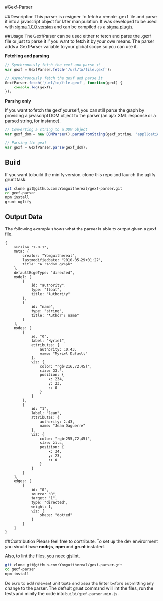 #Gexf-Parser

##Description
This parser is designed to fetch a remote .gexf file and parse it into a javascript object for later manipulation. It was developed to be used with [sigma 1.0.0 version](https://github.com/jacomyal/sigma.js) and can be compiled as a [sigma plugin](https://github.com/jacomyal/sigma.js/tree/master/plugins/sigma.parsers.gexf).

##Usage
The GexfParser can be used either to fetch and parse the .gexf file or just to parse it if you want to fetch it by your own means. The parser adds a GexfParser variable to your global scope so you can use it.


**Fetching and parsing**
```js
// Synchronously fetch the gexf and parse it
var gexf = GexfParser.fetch('/url/to/file.gexf');

// Asynchronously fetch the gexf and parse it
GexfParser.fetch('/url/to/file.gexf', function(gexf) {
    console.log(gexf);
});
```

**Parsing only**

If you want to fetch the gexf yourself, you can still parse the graph by providing a javascript DOM object to the parser (an ajax XML response or a parsed string, for instance). 
```js
// Converting a string to a DOM object
var gexf_dom = new DOMParser().parseFromString(gexf_string, "application/xml");

// Parsing the gexf
var gexf = GexfParser.parse(gexf_dom);
```

## Build
If you want to build the minify version, clone this repo and launch the uglify grunt task.

```bash
git clone git@github.com:Yomguithereal/gexf-parser.git
cd gexf-parser
npm install
grunt uglify
```

## Output Data
The following example shows what the parser is able to output given a gexf file.

```
{
    version "1.0.1",
    meta: {
        creator: "Yomguithereal",
        lastmodifieddate: "2010-05-29+01:27",
        title: "A random graph"
    },
    defaultEdgeType: "directed",
    model: [
        {
            id: "authority",
            type: "float",
            title: "Authority"
        },
        {
            id: "name",
            type: "string",
            title: "Author's name"
        }
    ],
    nodes: [
        {
            id: "0",
            label: "Myriel",
            attributes: {
                authority: 10.43,
                name: "Myriel Dafault"
            },
            viz: {
                color: "rgb(216,72,45)",
                size: 22.4,
                position: {
                    x: 234,
                    y: 23,
                    z: 0
                }
            }
        },
        {
            id: "1",
            label: "Jean",
            attributes: {
                authority: 2.43,
                name: "Jean Daguerre"
            },
            viz: {
                color: "rgb(255,72,45)",
                size: 21.4,
                position: {
                    x: 34,
                    y: 23,
                    z: 0
                }
            }
        }
    ],
    edges: [
        {
            id: "0",
            source: "0",
            target: "1",
            type: "directed",
            weight: 1,
            viz: {
                shape: "dotted"
            }
        }
    ]
}
```

##Contribution
Please feel free to contribute. To set up the dev environment you should have **nodejs**, **npm** and **grunt** installed.

Also, to lint the files, you need [gjslint](https://developers.google.com/closure/utilities/docs/linter_howto?hl=fr).

```bash
git clone git@github.com:Yomguithereal/gexf-parser.git
cd gexf-parser
npm install
```

Be sure to add relevant unit tests and pass the linter before submitting any change to the parser. The default grunt command will lint the files, run the tests and minify the code into `build/gexf-parser.min.js`.
